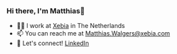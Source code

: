 ### Hi there, I'm Matthias👋

- 👨‍💼 I work at [Xebia](https://xebia.com/digital-transformation/microsoft-services/) in The Netherlands
- 📫 You can reach me at [Matthias.Walgers@xebia.com](mailto:Matthias.Walgers@xebia.com)
- 🤝 Let's connect! [LinkedIn](https://www.linkedin.com/in/matthiaswalgers/)
